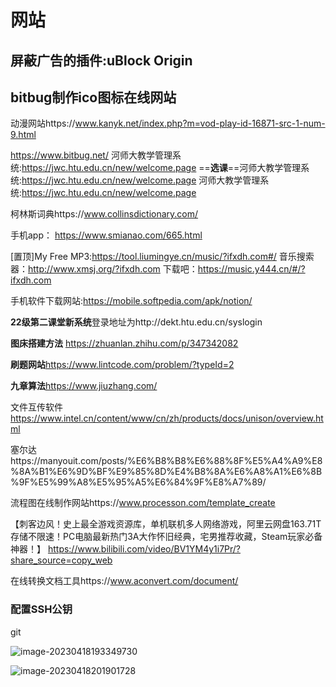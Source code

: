 # 网站

## **屏蔽广告的插件:uBlock Origin**

## bitbug制作ico图标在线网站

动漫网站https://www.kanyk.net/index.php?m=vod-play-id-16871-src-1-num-9.html

https://www.bitbug.net/
河师大教学管理系统:https://jwc.htu.edu.cn/new/welcome.page
==**选课**==河师大教学管理系统:https://jwc.htu.edu.cn/new/welcome.page
河师大教学管理系统:https://jwc.htu.edu.cn/new/welcome.page

柯林斯词典https://www.collinsdictionary.com/

手机app： https://www.smianao.com/665.html

[置顶]My Free MP3:https://tool.liumingye.cn/music/?ifxdh.com#/ 音乐搜索器：http://www.xmsj.org/?ifxdh.com 下载吧：https://music.y444.cn/#/?ifxdh.com

手机软件下载网站:https://mobile.softpedia.com/apk/notion/

**22级第二课堂新系统**登录地址为http://dekt.htu.edu.cn/syslogin

**图床搭建方法** https://zhuanlan.zhihu.com/p/347342082

**刷题网站**https://www.lintcode.com/problem/?typeId=2

**九章算法**https://www.jiuzhang.com/

文件互传软件 https://www.intel.cn/content/www/cn/zh/products/docs/unison/overview.html

塞尔达https://manyouit.com/posts/%E6%B8%B8%E6%88%8F%E5%A4%A9%E8%8A%B1%E6%9D%BF%E9%85%8D%E4%B8%8A%E6%A8%A1%E6%8B%9F%E5%99%A8%E5%95%A5%E6%84%9F%E8%A7%89/

流程图在线制作网站https://www.processon.com/template_create

【刺客边风！史上最全游戏资源库，单机联机多人网络游戏，阿里云网盘163.71T存储不限速！PC电脑最新热门3A大作怀旧经典，宅男推荐收藏，Steam玩家必备神器！】 https://www.bilibili.com/video/BV1YM4y1i7Pr/?share_source=copy_web

在线转换文档工具https://www.aconvert.com/document/

### 配置SSH公钥

git

![image-20230418193349730](https://ltpbje.oss-cn-zhangjiakou.aliyuncs.com/img/202305091912748.png)

<img src="https://ltpbje.oss-cn-zhangjiakou.aliyuncs.com/img/202305091912749.png" alt="image-20230418201901728"  />
